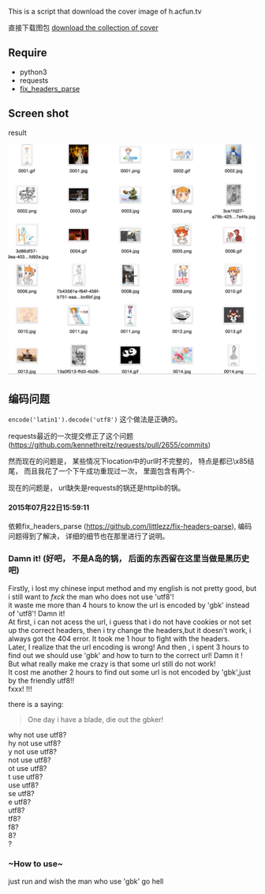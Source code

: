 This is a script that download the cover image of h.acfun.tv

直接下载图包
[download the collection of cover](https://github.com/littlezz/acfun_cover_collect/releases/download/v1.0/images.zip)



Require
---------
- python3
- requests
- [fix_headers_parse](https://github.com/littlezz/fix-headers-parse)


Screen shot
-------------
result

![](/screenshot/ss1.png)



编码问题
----------
`encode('latin1').decode('utf8')` 这个做法是正确的。

requests最近的一次提交修正了这个问题
(https://github.com/kennethreitz/requests/pull/2655/commits)

然而现在的问题是， 某些情况下location中的url时不完整的， 特点是都已\x85结尾， 而且我花了一个下午成功重现过一次， 里面包含有两个`-`

现在的问题是， url缺失是requests的锅还是httplib的锅。

#### 2015年07月22日15:59:11
依赖fix_headers_parse (https://github.com/littlezz/fix-headers-parse), 编码问题得到了解决， 详细的细节也在那里进行了说明。



### Damn it! (好吧， 不是A岛的锅， 后面的东西留在这里当做是黑历史吧)

Firstly, i lost my chinese input method and my english is not pretty good, but i still want to  *fxck* the man who does not use 'utf8'!  
it waste me more than 4 hours to know the url is encoded by 'gbk' instead of 'utf8'! Damn it!  
At first, i can not acess the url, i guess that i do not have cookies or not set up the correct headers, then i try change the headers,but it doesn't work,
i always got the 404 error. It took me 1 hour to fight with the headers.  
Later, I realize that the url encoding is wrong! And then , i spent 3 hours to find out we should use 'gbk' and  how to turn to the correct url!
Damn it !  
But what really make me crazy is that some url still do not work!  
It cost me another 2 hours to find out some url is not encoded by 'gbk',just by the friendly utf8!!  
fxxx! !!!

there is a saying:

> One day i have a blade, die out the gbker!

why not use utf8?  
hy not use utf8?  
y not use utf8?  
not use utf8?  
ot use utf8?  
t use utf8?  
use utf8?  
se utf8?  
e utf8?  
utf8?  
tf8?  
f8?  
8?  
?  





### ~How to use~

just run and wish the man who use 'gbk' go hell


